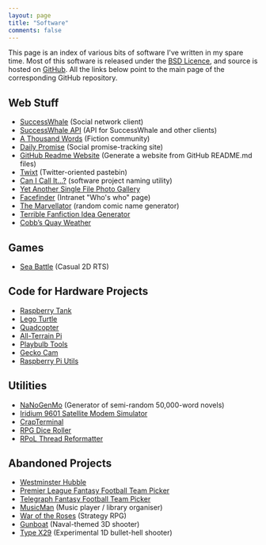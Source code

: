 ```yaml
---
layout: page
title: "Software"
comments: false
---
```


This page is an index of various bits of software I've written in my spare time. Most of this software is released under the [BSD Licence](http://opensource.org/licenses/BSD-2-Clause), and source is hosted on [GitHub](https://github.com/ianrenton). All the links below point to the main page of the corresponding GitHub repository.

## Web Stuff

* [SuccessWhale](https://github.com/ianrenton/SuccessWhale) (Social network client)
* [SuccessWhale API](https://github.com/ianrenton/successwhale-api) (API for SuccessWhale and other clients)
* [A Thousand Words](https://github.com/ianrenton/athousandwords) (Fiction community)
* [Daily Promise](https://github.com/ianrenton/DailyPromise) (Social promise-tracking site)
* [GitHub Readme Website](https://github.com/ianrenton/github-readme-website) (Generate a website from GitHub README.md files)
* [Twixt](https://github.com/ianrenton/Twixt) (Twitter-oriented pastebin)
* [Can I Call It...?](https://github.com/ianrenton/canicallit) (software project naming utility)
* [Yet Another Single File Photo Gallery](https://github.com/ianrenton/yasfpg)
* [Facefinder](https://github.com/ianrenton/Facefinder) (Intranet "Who's who" page)
* [The Marvellator](https://github.com/ianrenton/Marvellator) (random comic name generator)
* [Terrible Fanfiction Idea Generator](https://github.com/ianrenton/fanficidea)
* [Cobb’s Quay Weather](https://github.com/ianrenton/Cobbs-Quay-Weather)

## Games

* [Sea Battle](https://github.com/ianrenton/SeaBattle) (Casual 2D RTS)

## Code for Hardware Projects

* [Raspberry Tank](https://github.com/ianrenton/raspberrytank)
* [Lego Turtle](https://github.com/ianrenton/legoturtle)
* [Quadcopter](https://github.com/ianrenton/quadcopter)
* [All-Terrain Pi](https://github.com/ianrenton/All-Terrain-Pi)
* [Playbulb Tools](https://github.com/ianrenton/playbulb-tools)
* [Gecko Cam](https://github.com/ianrenton/geckocam)
* [Raspberry Pi Utils](https://github.com/ianrenton/raspi-utils)

## Utilities

* [NaNoGenMo](https://github.com/ianrenton/NaNoGenMo) (Generator of semi-random 50,000-word novels)
* [Iridium 9601 Satellite Modem Simulator](https://github.com/ianrenton/Iridium9601Sim)
* [CrapTerminal](https://github.com/ianrenton/CrapTerminal)
* [RPG Dice Roller](https://github.com/ianrenton/RPGDiceRoller)
* [RPoL Thread Reformatter](https://github.com/ianrenton/RPoLThreadReformatter)

## Abandoned Projects

* [Westminster Hubble](https://github.com/ianrenton/westminsterhubble)
* [Premier League Fantasy Football Team Picker](https://github.com/ianrenton/TelegraphFantasyFootballTeamPicker)
* [Telegraph Fantasy Football Team Picker](https://github.com/ianrenton/PremierLeagueFantasyFootballTeamPicker)
* [MusicMan](https://github.com/ianrenton/MusicMan) (Music player / library organiser)
* [War of the Roses](https://github.com/ianrenton/WarOfTheRoses) (Strategy RPG)
* [Gunboat](https://github.com/ianrenton/Gunboat) (Naval-themed 3D shooter)
* [Type X29](https://github.com/ianrenton/TypeX29) (Experimental 1D bullet-hell shooter)
